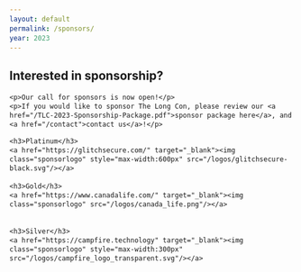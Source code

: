 ```yaml
---
layout: default
permalink: /sponsors/
year: 2023
---
```


<div class="row marketing">
  <div class="col-lg-12">
    <h2>Interested in sponsorship?</h2>

    <p>Our call for sponsors is now open!</p>
    <p>If you would like to sponsor The Long Con, please review our <a href="/TLC-2023-Sponsorship-Package.pdf">sponsor package here</a>, and <a href="/contact">contact us</a>!</p>
  </div>
</div>

<div class="row marketing">
  <div class="col-lg-12">
    <style>
      img.sponsorlogo { max-height:300; max-width:300px; display:inline-block; padding:20px 50px; }
      a.sponsortext { font-size:30px; font-weight:bold; display:inline-block; padding:20px }
    </style>

    <h3>Platinum</h3>
    <a href="https://glitchsecure.com/" target="_blank"><img class="sponsorlogo" style="max-width:600px" src="/logos/glitchsecure-black.svg"/></a>
    
    <h3>Gold</h3>
    <a href="https://www.canadalife.com/" target="_blank"><img class="sponsorlogo" src="/logos/canada_life.png"/></a>

      
    <h3>Silver</h3>
    <a href="https://campfire.technology" target="_blank"><img class="sponsorlogo" style="max-width:300px" src="/logos/campfire_logo_transparent.svg"/></a>
    
  </div>
</div>